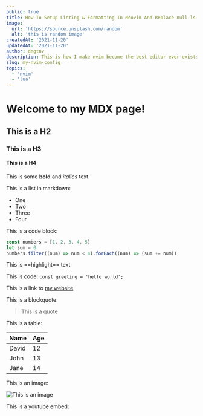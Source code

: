 ```yaml
---
public: true
title: How To Setup Linting & Formatting In Neovim And Replace null-ls
image:
  url: 'https://source.unsplash.com/random'
  alt: 'this is random image'
createdAt: '2021-11-20'
updatedAt: '2021-11-20'
author: dngtnv
description: This is how I make nvim become the best editor ever exists.
slug: my-nvim-config
topics:
  - 'nvim'
  - 'lua'
---
```


# Welcome to my MDX page!

## This is a H2

### This is a H3

#### This is a H4

This is some **bold** and _italics_ text.

This is a list in markdown:

- One
- Two
- Three
- Four

This is a code block:

```js title="js"
const numbers = [1, 2, 3, 4, 5]
let sum = 0
numbers.filter((num) => num < 4).forEach((num) => (sum += num))
```

This is ==highlight== text

This is code: `const greeting = 'hello world';`

This is a link to [my website](https://dngtnv.com)

This is a blockquote:

> This is a quote

This is a table:

| Name  | Age |
| ----- | --- |
| David | 12  |
| John  | 13  |
| Jane  | 14  |

This is an image:

![This is an image](https://source.unsplash.com/random/720x360)

This is a youtube embed:

<MdxVideo id='6h649f2fB9Q' />
